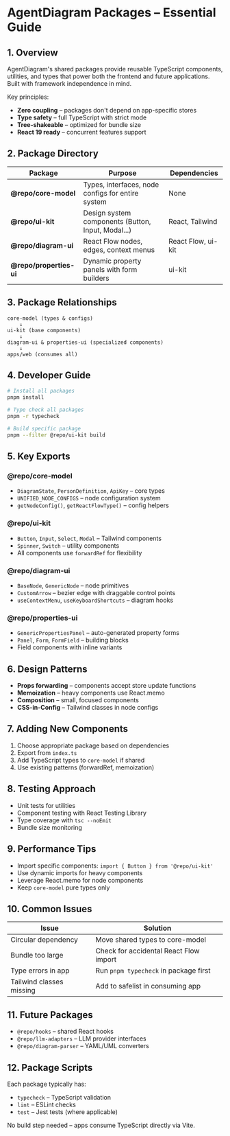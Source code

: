 
# AgentDiagram Packages – Essential Guide

## 1. Overview

AgentDiagram's shared packages provide reusable TypeScript components, utilities, and types that power both the frontend and future applications. Built with framework independence in mind.

Key principles:
* **Zero coupling** – packages don't depend on app-specific stores
* **Type safety** – full TypeScript with strict mode
* **Tree-shakeable** – optimized for bundle size
* **React 19 ready** – concurrent features support

## 2. Package Directory

| Package               | Purpose                                              | Dependencies      |
| --------------------- | ---------------------------------------------------- | ----------------- |
| **@repo/core-model**  | Types, interfaces, node configs for entire system    | None              |
| **@repo/ui-kit**      | Design system components (Button, Input, Modal...)   | React, Tailwind   |
| **@repo/diagram-ui**  | React Flow nodes, edges, context menus              | React Flow, ui-kit |
| **@repo/properties-ui** | Dynamic property panels with form builders        | ui-kit            |

## 3. Package Relationships

```text
core-model (types & configs)
    ↓
ui-kit (base components)
    ↓
diagram-ui & properties-ui (specialized components)
    ↓
apps/web (consumes all)
```

## 4. Developer Guide

```bash
# Install all packages
pnpm install

# Type check all packages
pnpm -r typecheck

# Build specific package
pnpm --filter @repo/ui-kit build
```

## 5. Key Exports

### @repo/core-model
* `DiagramState`, `PersonDefinition`, `ApiKey` – core types
* `UNIFIED_NODE_CONFIGS` – node configuration system
* `getNodeConfig()`, `getReactFlowType()` – config helpers

### @repo/ui-kit
* `Button`, `Input`, `Select`, `Modal` – Tailwind components
* `Spinner`, `Switch` – utility components
* All components use `forwardRef` for flexibility

### @repo/diagram-ui
* `BaseNode`, `GenericNode` – node primitives
* `CustomArrow` – bezier edge with draggable control points
* `useContextMenu`, `useKeyboardShortcuts` – diagram hooks

### @repo/properties-ui
* `GenericPropertiesPanel` – auto-generated property forms
* `Panel`, `Form`, `FormField` – building blocks
* Field components with inline variants

## 6. Design Patterns

* **Props forwarding** – components accept store update functions
* **Memoization** – heavy components use React.memo
* **Composition** – small, focused components
* **CSS-in-Config** – Tailwind classes in node configs

## 7. Adding New Components

1. Choose appropriate package based on dependencies
2. Export from `index.ts`
3. Add TypeScript types to `core-model` if shared
4. Use existing patterns (forwardRef, memoization)

## 8. Testing Approach

* Unit tests for utilities
* Component testing with React Testing Library
* Type coverage with `tsc --noEmit`
* Bundle size monitoring

## 9. Performance Tips

* Import specific components: `import { Button } from '@repo/ui-kit'`
* Use dynamic imports for heavy components
* Leverage React.memo for node components
* Keep `core-model` pure types only

## 10. Common Issues

| Issue                    | Solution                               |
| ------------------------ | -------------------------------------- |
| Circular dependency      | Move shared types to core-model        |
| Bundle too large         | Check for accidental React Flow import |
| Type errors in app       | Run `pnpm typecheck` in package first  |
| Tailwind classes missing | Add to safelist in consuming app       |

## 11. Future Packages

* `@repo/hooks` – shared React hooks
* `@repo/llm-adapters` – LLM provider interfaces
* `@repo/diagram-parser` – YAML/UML converters

## 12. Package Scripts

Each package typically has:
* `typecheck` – TypeScript validation
* `lint` – ESLint checks
* `test` – Jest tests (where applicable)

No build step needed – apps consume TypeScript directly via Vite.
